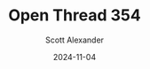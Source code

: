 ---
layout: podcast
title: "Open Thread 354"
author: Scott Alexander
description: https://www.astralcodexten.com/p/open-thread-354
date: 2024-11-04
length: 375171
duration: 94
guid: open-thread-354
---
